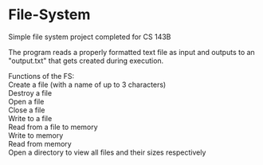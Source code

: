 # File-System
Simple file system project completed for CS 143B

The program reads a properly formatted text file as input and outputs to an "output.txt" that gets created during execution.

Functions of the FS:  
Create a file (with a name of up to 3 characters)  
Destroy a file  
Open a file  
Close a file  
Write to a file  
Read from a file to memory  
Write to memory  
Read from memory  
Open a directory to view all files and their sizes respectively  

